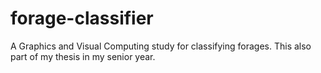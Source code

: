 # forage-classifier

A Graphics and Visual Computing study for classifying forages. This also part of my thesis in my senior year.
